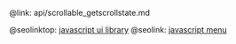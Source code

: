 @link: api/scrollable_getscrollstate.md

@seolinktop: [javascript ui library](https://webix.com)
@seolink: [javascript menu](https://webix.com/widget/menu/)
